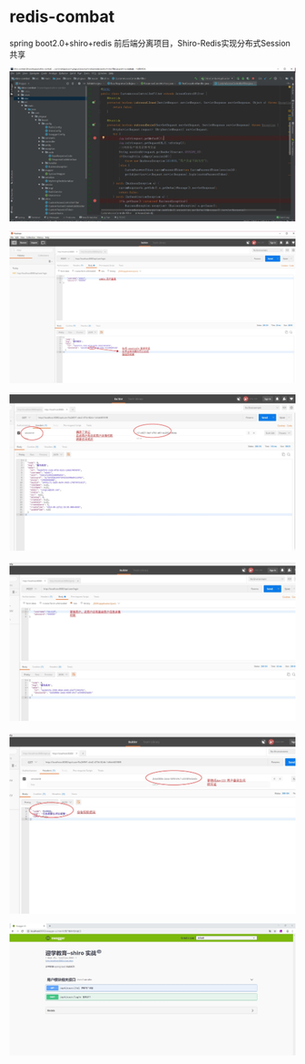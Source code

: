 # redis-combat
spring boot2.0+shiro+redis 前后端分离项目，Shiro-Redis实现分布式Session共享

![](https://github.com/huo785/redis-combat/blob/master/src/main/resources/static/images/6.JPG) 

![](https://github.com/huo785/redis-combat/blob/master/src/main/resources/static/images/1.jpg) 

![](https://github.com/huo785/redis-combat/blob/master/src/main/resources/static/images/2.JPG) 

![](https://github.com/huo785/redis-combat/blob/master/src/main/resources/static/images/3.JPG) 

![](https://github.com/huo785/redis-combat/blob/master/src/main/resources/static/images/4.JPG) 

![](https://github.com/huo785/redis-combat/blob/master/src/main/resources/static/images/5.JPG) 
